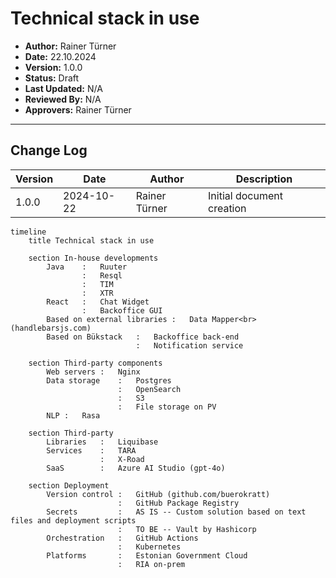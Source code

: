 # Technical stack in use

- **Author:** Rainer Türner
- **Date:** 22.10.2024
- **Version:** 1.0.0
- **Status:** Draft
- **Last Updated:** N/A
- **Reviewed By:** N/A
- **Approvers:** Rainer Türner

---

## Change Log
| Version | Date       | Author     | Description                           |
|---------|------------|------------|---------------------------------------|
| 1.0.0   | 2024-10-22 | Rainer Türner     | Initial document creation             |


```mermaid
timeline
    title Technical stack in use

    section In-house developments
        Java    :   Ruuter
                :   Resql
                :   TIM
                :   XTR
        React   :   Chat Widget
                :   Backoffice GUI
        Based on external libraries :   Data Mapper<br>(handlebarsjs.com)
        Based on Bükstack   :   Backoffice back-end
                            :   Notification service

    section Third-party components
        Web servers :   Nginx
        Data storage    :   Postgres
                        :   OpenSearch
                        :   S3
                        :   File storage on PV
        NLP :   Rasa
    
    section Third-party
        Libraries   :   Liquibase
        Services    :   TARA
                    :   X-Road
        SaaS        :   Azure AI Studio (gpt-4o)
    
    section Deployment
        Version control :   GitHub (github.com/buerokratt)
                        :   GitHub Package Registry
        Secrets         :   AS IS -- Custom solution based on text files and deployment scripts
                        :   TO BE -- Vault by Hashicorp
        Orchestration   :   GitHub Actions
                        :   Kubernetes
        Platforms       :   Estonian Government Cloud
                        :   RIA on-prem
```
